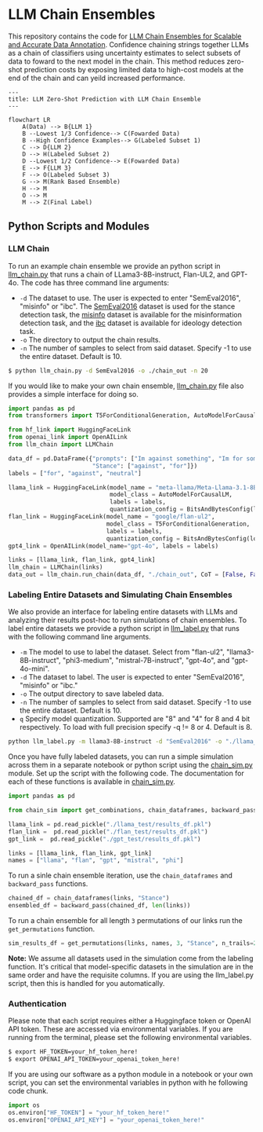 # LLM Chain Ensembles

This repository contains the code for [LLM Chain Ensembles for Scalable and Accurate Data Annotation](google.com). Confidence chaining strings together LLMs as a chain of classifiers using uncertainty estimates to select subsets of data to foward to the next model in the chain. This method reduces zero-shot prediction costs by exposing limited data to high-cost models at the end of the chain and can yeild increased performance. 

```mermaid
---
title: LLM Zero-Shot Prediction with LLM Chain Ensemble
---

flowchart LR
    A(Data) --> B{LLM 1}
    B --Lowest 1/3 Confidence--> C(Fowarded Data)
    B --High Confidence Examples--> G(Labeled Subset 1)
    C --> D{LLM 2}
    D --> H(Labeled Subset 2)
    D --Lowest 1/2 Confidence--> E(Fowarded Data)
    E --> F{LLM 3}
    F --> O(Labeled Subset 3)
    G --> M(Rank Based Ensemble)
    H --> M
    O --> M
    M --> Z(Final Label)
```

## Python Scripts and Modules

### LLM Chain

To run an example chain ensemble we provide an python script in [llm_chain.py](./src/llm_chain.py) that runs a chain of LLama3-8B-instruct, Flan-UL2, and GPT-4o. The code has three command line arguments: 
- `-d` The dataset to use. The user is expected to enter "SemEval2016", "misinfo" or "ibc". The [SemEval2016](https://www.saifmohammad.com/WebPages/StanceDataset.htm) dataset is used for the stance detection task, the [misinfo](https://github.com/skgabriel/mrf-modeling) dataset is available for the misinformation detection task, and the [ibc](https://github.com/SALT-NLP/LLMs_for_CSS/tree/main/css_data/ibc) dataset is available for ideology detection task.
- `-o` The directory to output the chain results.
- `-n` The number of samples to select from said dataset. Specify -1 to use the entire dataset. Default is 10.

```bash
$ python llm_chain.py -d SemEval2016 -o ./chain_out -n 20
```

If you would like to make your own chain ensemble, [llm_chain.py](./src/llm_chain.py) file also provides a simple interface for doing so.

```python
import pandas as pd
from transformers import T5ForConditionalGeneration, AutoModelForCausalLM, BitsAndBytesConfig

from hf_link import HuggingFaceLink
from openai_link import OpenAILink
from llm_chain import LLMChain

data_df = pd.DataFrame({"prompts": ["Im against something", "Im for something"], 
                        "Stance": ["against", "for"]})
labels = ["for", "against", "neutral"]

llama_link = HuggingFaceLink(model_name = "meta-llama/Meta-Llama-3.1-8B-Instruct", 
                             model_class = AutoModelForCausalLM, 
                             labels = labels,
                             quantization_config = BitsAndBytesConfig(load_in_8bit=True))
flan_link = HuggingFaceLink(model_name = "google/flan-ul2", 
                            model_class = T5ForConditionalGeneration, 
                            labels = labels, 
                            quantization_config = BitsAndBytesConfig(load_in_8bit=True))
gpt4_link = OpenAILink(model_name="gpt-4o", labels = labels)

links = [llama_link, flan_link, gpt4_link]
llm_chain = LLMChain(links)
data_out = llm_chain.run_chain(data_df, "./chain_out", CoT = [False, False, False])
```

### Labeling Entire Datasets and Simulating Chain Ensembles

We also provide an interface for labeling entire datasets with LLMs and analyzing their results post-hoc to run simulations of chain ensembles. To label entire datasets we provide a python script in [llm_label.py](./src/llm_label.py) that runs with the following command line arguments.
- `-m` The model to use to label the dataset. Select from  "flan-ul2", "llama3-8B-instruct", "phi3-medium", "mistral-7B-instruct", "gpt-4o", and "gpt-4o-mini".
- `-d` The dataset to label. The user is expected to enter "SemEval2016", "misinfo" or "ibc."
- `-o` The output directory to save labeled data.
- `-n` The number of samples to select from said dataset. Specify -1 to use the entire dataset. Default is 10.
- `q` Specify model quantization. Supported are "8" and "4" for 8 and 4 bit respectively. To load with full precision specify -q != 8 or 4. Default is  8.

```bash
python llm_label.py -m llama3-8B-instruct -d "SemEval2016" -o "./llama_test/" -n -1 -q 0
```

Once you have fully labeled datasets, you can run a simple simulation across them in a separate notebook or python script using the [chain_sim.py](./src/chain_sim.py) module. Set up the script with the following code. The documentation for each of these functions is available in [chain_sim.py](./src/chain_sim.py).

```python
import pandas as pd

from chain_sim import get_combinations, chain_dataframes, backward_pass

llama_link = pd.read_pickle("./llama_test/results_df.pkl")
flan_link =  pd.read_pickle("./flan_test/results_df.pkl")
gpt_link =  pd.read_pickle("./gpt_test/results_df.pkl")

links = [llama_link, flan_link, gpt_link]
names = ["llama", "flan", "gpt", "mistral", "phi"]
```

To run a sinle chain ensemble iteration, use the `chain_dataframes` and `backward_pass` functions.

```python
chained_df = chain_dataframes(links, "Stance")
ensembled_df = backward_pass(chained_df, len(links))
```

To run a chain ensemble for all length `3` permutations of our links run the `get_permutations` function.

```python
sim_results_df = get_permutations(links, names, 3, "Stance", n_trails=20, backward = True)
```

**Note:** We assume all datasets used in the simulation come from the labeling function. It's critical that model-specific datasets in the simulation are in the same order and have the requisite columns. If you are using the llm_label.py script, then this is handled for you automatically. 

### Authentication

Please note that each script requires either a Huggingface token or OpenAI API token. These are accessed via environmental variables. If you are running from the terminal, please set the following environmental variables.

```bash
$ export HF_TOKEN=your_hf_token_here!
$ export OPENAI_API_TOKEN=your_openai_token_here!
```

If you are using our software as a python module in a notebook or your own script, you can set the environmental variables in python with he following code chunk.

```python
import os
os.environ["HF_TOKEN"] = "your_hf_token_here!"
os.environ["OPENAI_API_KEY"] = "your_openai_token_here!"
```
